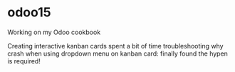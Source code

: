 # odoo15
Working on my Odoo cookbook

Creating interactive kanban cards
spent a bit of time troubleshooting why crash when using dropdown menu on kanban card: finally found the hypen is required!  
<div class="dropdown-menu" role="menu">

